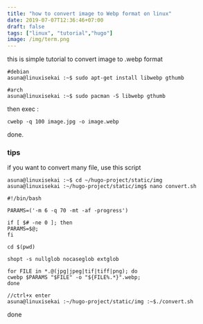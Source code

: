 ```yaml
---
title: "how to convert image to Webp format on linux"
date: 2019-07-07T12:36:46+07:00
draft: false
tags: ["linux", "tutorial","hugo"]
image: /img/term.png
---
```


this is simple tutorial to convert image to .webp format

    #debian
    asuna@linuxisekai :~$ sudo apt-get install libwebp gthumb
    
    #arch
    asuna@linuxisekai :~$ sudo pacman -S libwebp gthumb

then exec :

    cwebp -q 100 image.jpg -o image.webp

done.

### tips
if you want to convert many file, use this script

    asuna@linuxisekai :~$ cd ~/hugo-project/static/img
    asuna@linuxisekai :~/hugo-project/static/img$ nano convert.sh

    #!/bin/bash

    PARAMS=('-m 6 -q 70 -mt -af -progress')

    if [ $# -ne 0 ]; then
	PARAMS=$@;
    fi

    cd $(pwd)

    shopt -s nullglob nocaseglob extglob

    for FILE in *.@(jpg|jpeg|tif|tiff|png); do 
    cwebp $PARAMS "$FILE" -o "${FILE%.*}".webp;
    done
    
    //ctrl+x enter
    asuna@linuxisekai :~/hugo-project/static/img :~$./convert.sh

done